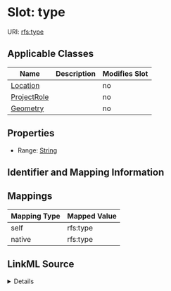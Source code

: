 

# Slot: type



URI: [rfs:type](https://framework.regen.network/schema/type)



<!-- no inheritance hierarchy -->





## Applicable Classes

| Name | Description | Modifies Slot |
| --- | --- | --- |
| [Location](Location.md) |  |  no  |
| [ProjectRole](ProjectRole.md) |  |  no  |
| [Geometry](Geometry.md) |  |  no  |







## Properties

* Range: [String](String.md)





## Identifier and Mapping Information








## Mappings

| Mapping Type | Mapped Value |
| ---  | ---  |
| self | rfs:type |
| native | rfs:type |




## LinkML Source

<details>
```yaml
name: type
alias: type
domain_of:
- ProjectRole
- Location
- Geometry
range: string

```
</details>